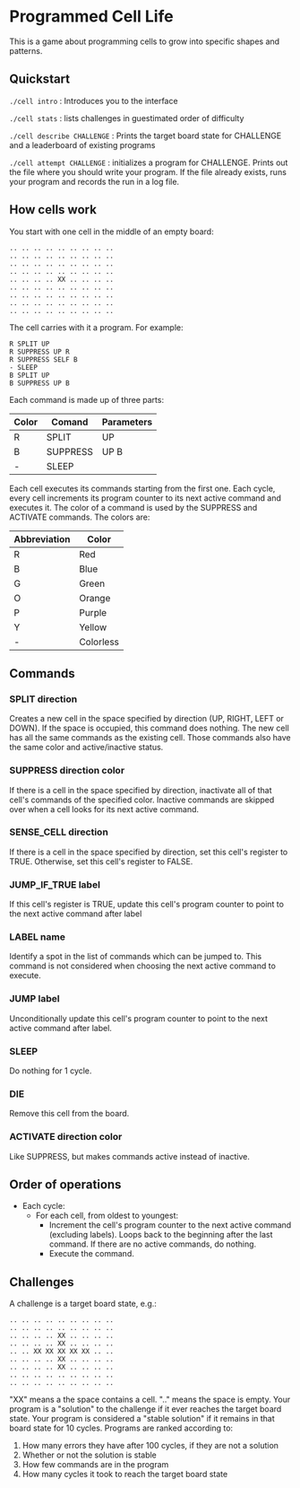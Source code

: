 # Programmed Cell Life

This is a game about programming cells to grow into specific shapes and patterns.

## Quickstart

`./cell intro` : Introduces you to the interface

`./cell stats` : lists challenges in guestimated order of difficulty

`./cell describe CHALLENGE` : Prints the target board state for CHALLENGE and a leaderboard of existing programs

`./cell attempt CHALLENGE` : initializes a program for CHALLENGE. Prints out the file where you should write your program. If the file already exists, runs your program and records the run in a log file.

## How cells work

You start with one cell in the middle of an empty board:
```
.. .. .. .. .. .. .. .. .. 
.. .. .. .. .. .. .. .. .. 
.. .. .. .. .. .. .. .. .. 
.. .. .. .. .. .. .. .. .. 
.. .. .. .. XX .. .. .. .. 
.. .. .. .. .. .. .. .. .. 
.. .. .. .. .. .. .. .. .. 
.. .. .. .. .. .. .. .. .. 
.. .. .. .. .. .. .. .. ..
```

The cell carries with it a program. For example:
```
R SPLIT UP
R SUPPRESS UP R
R SUPPRESS SELF B
- SLEEP
B SPLIT UP
B SUPPRESS UP B
```

Each command is made up of three parts:

| Color  | Comand   | Parameters |
| ------ | -------  | ---------- |
| R      | SPLIT    | UP         |
| B      | SUPPRESS | UP B       |
| -      | SLEEP    |            |

Each cell executes its commands starting from the first one. Each cycle, every cell increments its program counter to its next active command and executes it. The color of a command is used by the SUPPRESS and ACTIVATE commands. The colors are:

| Abbreviation  | Color     |
| ------------- | --------- |
| R             | Red       |
| B             | Blue      |
| G             | Green     |
| O             | Orange    |
| P             | Purple    |
| Y             | Yellow    |
| -             | Colorless |

## Commands
### SPLIT direction
Creates a new cell in the space specified by direction (UP, RIGHT, LEFT or DOWN). If the space is occupied, this command does nothing. The new cell has all the same commands as the existing cell. Those commands also have the same color and active/inactive status.

### SUPPRESS direction color
If there is a cell in the space specified by direction, inactivate all of that cell's commands of the specified color. Inactive commands are skipped over when a cell looks for its next active command.

### SENSE_CELL direction
If there is a cell in the space specified by direction, set this cell's register to TRUE. Otherwise, set this cell's register to FALSE.

### JUMP_IF_TRUE label
If this cell's register is TRUE, update this cell's program counter to point to the next active command after label

### LABEL name
Identify a spot in the list of commands which can be jumped to. This command is not considered when choosing the next active command to execute.

### JUMP label
Unconditionally update this cell's program counter to point to the next active command after label.

### SLEEP
Do nothing for 1 cycle.

### DIE
Remove this cell from the board.

### ACTIVATE direction color
Like SUPPRESS, but makes commands active instead of inactive.

## Order of operations
- Each cycle:
  - For each cell, from oldest to youngest:
    - Increment the cell's program counter to the next active command (excluding labels). Loops back to the beginning after the last command. If there are no active commands, do nothing.
    - Execute the command.

## Challenges

A challenge is a target board state, e.g.:
```
.. .. .. .. .. .. .. .. .. 
.. .. .. .. .. .. .. .. .. 
.. .. .. .. XX .. .. .. .. 
.. .. .. .. XX .. .. .. .. 
.. .. XX XX XX XX XX .. .. 
.. .. .. .. XX .. .. .. .. 
.. .. .. .. XX .. .. .. .. 
.. .. .. .. .. .. .. .. .. 
.. .. .. .. .. .. .. .. ..
```

"XX" means a the space contains a cell. ".." means the space is empty. Your program is a "solution" to the challenge if it ever reaches the target board state. Your program is considered a "stable solution" if it remains in that board state for 10 cycles. Programs are ranked according to:
1. How many errors they have after 100 cycles, if they are not a solution
2. Whether or not the solution is stable
3. How few commands are in the program
4. How many cycles it took to reach the target board state
